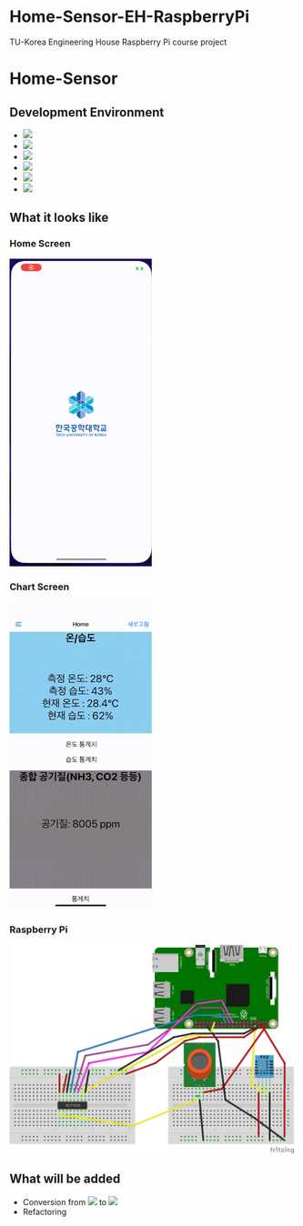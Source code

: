 # Home-Sensor-EH-RaspberryPi

TU-Korea Engineering House Raspberry Pi course project

# Home-Sensor

## Development Environment
- <img src="https://img.shields.io/badge/ReactNative-61DAFB?style=flat-square&logo=React&logoColor=black"/>
- <img src="https://img.shields.io/badge/Xcode-147EFB?style=flat-square&logo=Xcode&logoColor=black"/>
- <img src="https://img.shields.io/badge/Visual Studio Code-007ACC?style=flat-square&logo=Visual Studio Code&logoColor=black"/>
- <img src="https://img.shields.io/badge/Node.js-339933?style=flat-square&logo=Node.js&logoColor=black"/>
- <img src="https://img.shields.io/badge/MySQL-4479A1?style=flat-square&logo=MySQL&logocolor=black"/>
- <img src="https://img.shields.io/badge/Python-3776AB?style=flat-square&logo=Python&logoColor=black"/>

## What it looks like

### Home Screen
<img src = "image/home.gif" width="250"/><br/>

### Chart Screen
<img src = "image/chart.gif" width="250"/><br/>

### Raspberry Pi
<img src = "image/raspberryPi.png" width="500">

## What will be added

- Conversion from <img src="https://img.shields.io/badge/JavaScript-F7DF1E?style=flat-square&logo=JavaScript&logoColor=black"/>
to <img src="https://img.shields.io/badge/TypeScript-3178C6?style=flat-square&logo=TypeScript&logoColor=black"/><br/>
- Refactoring
